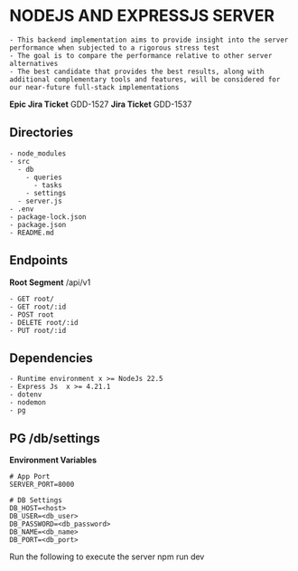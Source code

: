 # NODEJS AND EXPRESSJS SERVER

    - This backend implementation aims to provide insight into the server performance when subjected to a rigorous stress test
    - The goal is to compare the performance relative to other server alternatives
    - The best candidate that provides the best results, along with additional complementary tools and features, will be considered for our near-future full-stack implementations

**Epic Jira Ticket** GDD-1527
**Jira Ticket** GDD-1537

## Directories

    - node_modules
    - src
      - db
        - queries
          - tasks
        - settings
      - server.js
    - .env
    - package-lock.json
    - package.json
    - README.md

## Endpoints

**Root Segment** /api/v1

    - GET root/
    - GET root/:id
    - POST root
    - DELETE root/:id
    - PUT root/:id

## Dependencies

    - Runtime environment x >= NodeJs 22.5
    - Express Js  x >= 4.21.1
    - dotenv
    - nodemon
    - pg

## PG /db/settings

**Environment Variables**

    # App Port
    SERVER_PORT=8000

    # DB Settings
    DB_HOST=<host>
    DB_USER=<db_user>
    DB_PASSWORD=<db_password>
    DB_NAME=<db_name>
    DB_PORT=<db_port>

Run the following to execute the server
npm run dev

